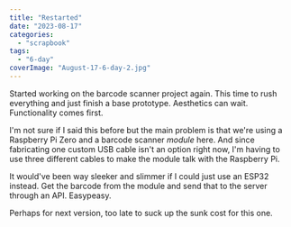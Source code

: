 ```yaml
---
title: "Restarted"
date: "2023-08-17"
categories: 
  - "scrapbook"
tags: 
  - "6-day"
coverImage: "August-17-6-day-2.jpg"
---
```

<!--more-->

Started working on the barcode scanner project again. This time to rush everything and just finish a base prototype. Aesthetics can wait. Functionality comes first.

I'm not sure if I said this before but the main problem is that we're using a Raspberry Pi Zero and a barcode scanner _module_ here. And since fabricating one custom USB cable isn't an option right now, I'm having to use three different cables to make the module talk with the Raspberry Pi.

It would've been way sleeker and slimmer if I could just use an ESP32 instead. Get the barcode from the module and send that to the server through an API. Easypeasy.

Perhaps for next version, too late to suck up the sunk cost for this one.

